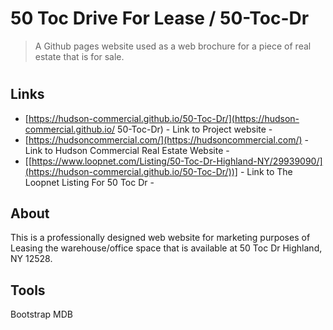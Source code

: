 

# 50 Toc Drive For Lease / 50-Toc-Dr
> A Github pages website used as a web brochure for a piece of real estate that is for sale.
#

## Links

- [https://hudson-commercial.github.io/50-Toc-Dr/](https://hudson-commercial.github.io/ 50-Toc-Dr) - Link to Project website - 
- [https://hudsoncommercial.com/](https://hudsoncommercial.com/) - Link to Hudson Commercial Real Estate Website - 
- [[https://www.loopnet.com/Listing/50-Toc-Dr-Highland-NY/29939090/](https://hudson-commercial.github.io/50-Toc-Dr/))] - Link to The Loopnet Listing For 50 Toc Dr - 


## About

This is a professionally designed web website for marketing purposes of Leasing the warehouse/office space that is available at 50 Toc Dr Highland, NY 12528.

## Tools

Bootstrap
MDB
